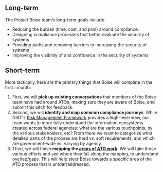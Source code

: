 ---
---

## Long-term

The Project Boise team's long-term goals include:

- Reducing the burden (time, cost, and pain) around compliance.
- Designing compliance processes that better evaluate the security of systems
- Providing paths and removing barriers to increasing the security of systems
- Improving the visibility of and confidence in the security of systems

## Short-term

More tactically, here are the primary things that Boise will complete in the first ~month:

1. First, we will **pick up existing conversations** that members of the Boise team have had around ATOs, making sure they are aware of Boise, and submit this pitch for feedback.
1. Second, we will **identify and map common compliance journeys**. While NIST's [Risk Management Framework](http://csrc.nist.gov/groups/SMA/fisma/framework.html) provides a high-level view, our team wants to more fully understand the information ecosystems created across federal agencies: what are the various touchpoints, by the various stakeholders, etc? From there we want to categorize what detailed parts of the process are hard vs. soft requirements, and which are government-wide vs. varying by agency.
1. Third, we will finish **mapping the [areas of ATO work](../areas/)**. We will take those various efforts and see where they fall along the mapping, to understand overlap/gaps. This will help steer Boise towards a specific area of the ATO process that is un(der)addressed.
